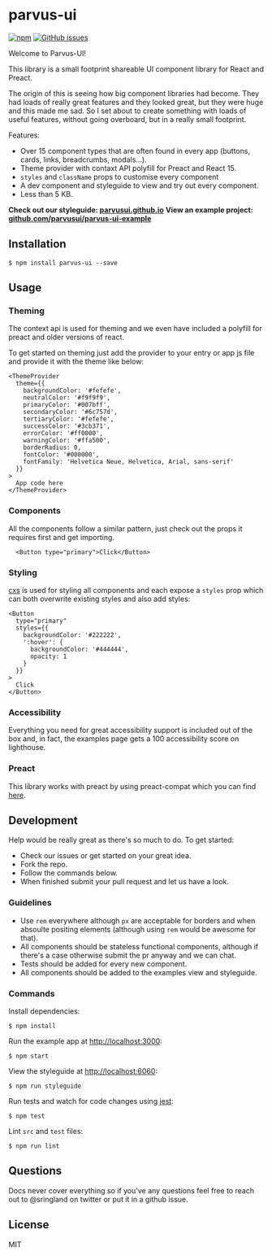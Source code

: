 # parvus-ui
[![npm](https://img.shields.io/npm/v/parvus-ui.svg)](https://www.npmjs.com/package/parvus-ui)
[![GitHub issues](https://img.shields.io/github/issues/parvusui/parvus-ui.svg)](https://github.com/rnglnd/parvus-ui/issues)

Welcome to Parvus-UI!

This library is a small footprint shareable UI component library for React and Preact.

The origin of this is seeing how big component libraries had become. They had loads of really great features and they looked great, but they were huge and this made me sad. So I set about to create something with loads of useful features, without going overboard, but in a really small footprint.

Features:
- Over 15 component types that are often found in every app (buttons, cards, links, breadcrumbs, modals...).
- Theme provider with contaxt API polyfill for Preact and React 15.
- `styles` and `className` props to customise every component
- A dev component and styleguide to view and try out every component.
- Less than 5 KB.

**Check out our styleguide: [parvusui.github.io](https://parvusui.github.io/)**
**View an example project: [github.com/parvusui/parvus-ui-example](https://github.com/parvusui/parvus-ui-example)**

## Installation

```
$ npm install parvus-ui --save
```

## Usage

### Theming
The context api is used for theming and we even have included a polyfill for preact and older versions of react.

To get started on theming just add the provider to your entry or app js file and provide it with the theme like below:

```
<ThemeProvider
  theme={{
    backgroundColor: '#fefefe',
    neutralColor: '#f9f9f9',
    primaryColor: '#007bff',
    secondaryColor: '#6c757d',
    tertiaryColor: '#fefefe',
    successColor: '#3cb371',
    errorColor: '#ff0000',
    warningColor: '#ffa500',
    borderRadius: 0,
    fontColor: '#000000',
    fontFamily: 'Helvetica Neue, Helvetica, Arial, sans-serif'
  }}
>
  App code here
</ThemeProvider>
```

### Components
All the components follow a similar pattern, just check out the props it requires first and get importing.

```
  <Button type="primary">Click</Button>
```

### Styling
[cxs](https://github.com/cxs-css/cxs) is used for styling all components and each expose a `styles` prop which can both overwrite existing styles and also add styles:

```
<Button
  type="primary"
  styles={{
    backgroundColor: '#222222',
    ':hover': {
      backgroundColor: '#444444',
      opacity: 1
    }
  }}
>
  Click
</Button>
```

### Accessibility
Everything you need for great accessibility support is included out of the box and, in fact, the examples page gets a 100 accessibility score on lighthouse.

### Preact
This library works with preact by using preact-compat which you can find [here](https://www.npmjs.com/package/preact-compat).

## Development

Help would be really great as there's so much to do. To get started:
- Check our issues or get started on your great idea.
- Fork the repo.
- Follow the commands below.
- When finished submit your pull request and let us have a look.

### Guidelines
- Use `rem` everywhere although `px` are acceptable for borders and when absoulte positing elements (although using `rem` would be awesome for that).
- All components should be stateless functional components, although if there's a case otherwise submit the pr anyway and we can chat.
- Tests should be added for every new component.
- All components should be added to the examples view and styleguide.

### Commands
Install dependencies:

```
$ npm install
```

Run the example app at [http://localhost:3000](http://localhost:3000):

```
$ npm start
```

View the styleguide at [http://localhost:6060](http://localhost:6060):

```
$ npm run styleguide
```

Run tests and watch for code changes using [jest](https://github.com/facebook/jest):

```
$ npm test
```

Lint `src` and `test` files:

```
$ npm run lint
```

## Questions

Docs never cover everything so if you've any questions feel free to reach out to @sringland on twitter or put it in a github issue.

## License

MIT
